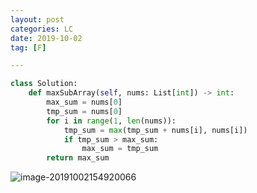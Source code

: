 ```yaml
---
layout: post
categories: LC
date: 2019-10-02
tag: [F] 

---
```




```python
class Solution:
    def maxSubArray(self, nums: List[int]) -> int:
        max_sum = nums[0]
        tmp_sum = nums[0]
        for i in range(1, len(nums)):
            tmp_sum = max(tmp_sum + nums[i], nums[i])
            if tmp_sum > max_sum:
                max_sum = tmp_sum
        return max_sum
```



![image-20191002154920066](https://tva1.sinaimg.cn/large/006y8mN6ly1g7jwmw170hj30qy0em40z.jpg)